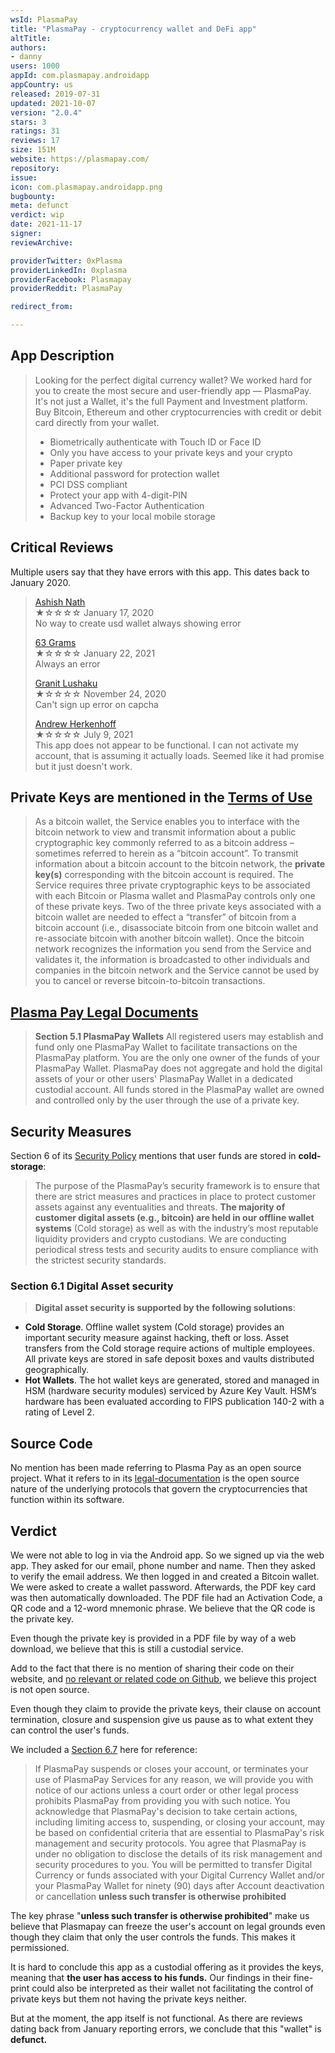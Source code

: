 ```yaml
---
wsId: PlasmaPay
title: "PlasmaPay - cryptocurrency wallet and DeFi app"
altTitle: 
authors:
- danny
users: 1000
appId: com.plasmapay.androidapp
appCountry: us
released: 2019-07-31
updated: 2021-10-07
version: "2.0.4"
stars: 3
ratings: 31
reviews: 17
size: 151M
website: https://plasmapay.com/
repository: 
issue: 
icon: com.plasmapay.androidapp.png
bugbounty: 
meta: defunct
verdict: wip
date: 2021-11-17
signer: 
reviewArchive:

providerTwitter: 0xPlasma
providerLinkedIn: 0xplasma
providerFacebook: Plasmapay
providerReddit: PlasmaPay

redirect_from:

---
```


## App Description

> Looking for the perfect digital currency wallet? We worked hard for you to create the most secure and user-friendly app — PlasmaPay. It's not just a Wallet, it's the full Payment and Investment platform. Buy Bitcoin, Ethereum and other cryptocurrencies with credit or debit card directly from your wallet.
>
> - Biometrically authenticate with Touch ID or Face ID
> - Only you have access to your private keys and your crypto
> - Paper private key
> - Additional password for protection wallet
> - PCI DSS compliant
> - Protect your app with 4-digit-PIN
> - Advanced Two-Factor Authentication
> - Backup key to your local mobile storage

## Critical Reviews

Multiple users say that they have errors with this app. This dates back to January 2020.


> [Ashish Nath](https://play.google.com/store/apps/details?id=com.plasmapay.androidapp&reviewId=gp%3AAOqpTOEFQgvEnqKww0ugdUtIgAWpliu54tDzLnKOQphPuNUtPyc738QTNygFAktkRhaiNoSjQCYq8HLX6Nd-QIg)<br>
  ★☆☆☆☆ January 17, 2020 <br>
       No way to create usd wallet always showing error
>       
> [63 Grams](https://play.google.com/store/apps/details?id=com.plasmapay.androidapp&reviewId=gp%3AAOqpTOF65be3LbWhJ_HAYBQvhWkhqcnmdsvW4f74xw6lq4JzfS-jHccWfOiAiK6-sygxT64adcDCZS-W_KYyE1A)<br>
  ★☆☆☆☆ January 22, 2021 <br>
       Always an error
>       
> [Granit Lushaku](https://play.google.com/store/apps/details?id=com.plasmapay.androidapp&reviewId=gp%3AAOqpTOGiCKu40nTYO5tn1tD2nytxlZqbROmMvvuUPtSgsjWY3IVjEovf3VrsGZi_GkTegMeH9p4IjbLlmQh_FLA)<br>
  ★☆☆☆☆ November 24, 2020 <br>
       Can't sign up error on capcha  
>      
> [Andrew Herkenhoff](https://play.google.com/store/apps/details?id=com.plasmapay.androidapp&reviewId=gp%3AAOqpTOHfQlWtVxs-smnUUSgGn_Xpf3l9x6OEK3RORKG2BqvtDu_lymuxR0LydNDwTvJtaEa7WOWYukw2e73QJoE)<br>
  ★☆☆☆☆ July 9, 2021 <br>
       This app does not appear to be functional. I can not activate my account, that is assuming it actually loads. Seemed like it had promise but it just doesn't work.
       
  
## Private Keys are mentioned in the [Terms of Use](https://plasmapay.com/terms-of-use)

> As a bitcoin wallet, the Service enables you to interface with the bitcoin network to view and transmit information about a public cryptographic key commonly referred to as a bitcoin address – sometimes referred to herein as a “bitcoin account”. To transmit information about a bitcoin account to the bitcoin network, the **private key(s)** corresponding with the bitcoin account is required. The Service requires three private cryptographic keys to be associated with each Bitcoin or Plasma wallet and PlasmaPay controls only one of these private keys. Two of the three private keys associated with a bitcoin wallet are needed to effect a “transfer” of bitcoin from a bitcoin account (i.e., disassociate bitcoin from one bitcoin wallet and re-associate bitcoin with another bitcoin wallet). Once the bitcoin network recognizes the information you send from the Service and validates it, the information is broadcasted to other individuals and companies in the bitcoin network and the Service cannot be used by you to cancel or reverse bitcoin-to-bitcoin transactions.

## [Plasma Pay Legal Documents](https://plasmapay.com/legal-documents)

> **Section 5.1 PlasmaPay Wallets**
> All registered users may establish and fund only one PlasmaPay Wallet to facilitate transactions on the PlasmaPay platform. You are the only one owner of the funds of your PlasmaPay Wallet. PlasmaPay does not aggregate and hold the digital assets of your or other users' PlasmaPay Wallet in a dedicated custodial account. All funds stored in the PlasmaPay wallet are owned and controlled only by the user through the use of a private key.

## Security Measures

Section 6 of its [Security Policy](https://plasmapay.com/legal-documents) mentions that user funds are stored in **cold-storage**:

> The purpose of the PlasmaPay’s security framework is to ensure that there are strict measures and practices in place to protect customer assets against any eventualities and threats. **The majority of customer digital assets (e.g., bitcoin) are held in our offline wallet systems** (Cold storage) as well as with the industry’s most reputable liquidity providers and crypto custodians. We are conducting periodical stress tests and security audits to ensure compliance with the strictest security standards.

### Section 6.1 Digital Asset security

> **Digital asset security is supported by the following solutions**:
- **Cold Storage**. Offline wallet system (Cold storage) provides an important security measure against hacking, theft or loss. Asset transfers from the Cold storage require actions of multiple employees. All private keys are stored in safe deposit boxes and vaults distributed geographically.
- **Hot Wallets**. The hot wallet keys are generated, stored and managed in HSM (hardware security modules) serviced by Azure Key Vault. HSM’s hardware has been evaluated according to FIPS publication 140-2 with a rating of Level 2.

## Source Code

No mention has been made referring to Plasma Pay as an open source project. What it refers to in its [legal-documentation](https://plasmapay.com/legal-documents) is the open source nature of the underlying protocols that govern the cryptocurrencies that function within its software.

## Verdict

We were not able to log in via the Android app. So we signed up via the web app. They asked for our email, phone number and name. Then they asked to verify the email address. We then logged in and created a Bitcoin wallet. We were asked to create a wallet password. Afterwards, the PDF key card was then automatically downloaded. The PDF file had an Activation Code, a QR code and a 12-word mnemonic phrase. We believe that the QR code is the private key. 

Even though the private key is provided in a PDF file by way of a web download, we believe that this is still a custodial service. 

Add to the fact that there is no mention of sharing their code on their website, and [no relevant or related code on Github](https://github.com/search?p=3&q=com.plasmapay.androidapp&type=Code), we believe this project is not open source.

Even though they claim to provide the private keys, their clause on account termination, closure and suspension give us pause as to what extent they can control the user's funds.

We included a [Section 6.7](https://plasmapay.com/legal-documents) here for reference:

> If PlasmaPay suspends or closes your account, or terminates your use of PlasmaPay Services for any reason, we will provide you with notice of our actions unless a court order or other legal process prohibits PlasmaPay from providing you with such notice. You acknowledge that PlasmaPay's decision to take certain actions, including limiting access to, suspending, or closing your account, may be based on confidential criteria that are essential to PlasmaPay's risk management and security protocols. You agree that PlasmaPay is under no obligation to disclose the details of its risk management and security procedures to you. You will be permitted to transfer Digital Currency or funds associated with your Digital Currency Wallet and/or your PlasmaPay Wallet for ninety (90) days after Account deactivation or cancellation **unless such transfer is otherwise prohibited**

The key phrase "**unless such transfer is otherwise prohibited**" make us believe that Plasmapay can freeze the user's account on legal grounds even though they claim that only the user controls the funds. This makes it permissioned.

It is hard to conclude this app as a custodial offering as it provides the keys, meaning that **the user has access to his funds.** Our findings in their fine-print could also be interpreted as their wallet not facilitating the control of private keys but them not having the private keys neither.

But at the moment, the app itself is not functional. As there are reviews dating back from January reporting errors, we conclude that this "wallet" is **defunct.**